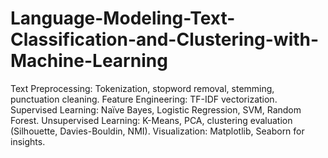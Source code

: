 # Language-Modeling-Text-Classification-and-Clustering-with-Machine-Learning
Text Preprocessing: Tokenization, stopword removal, stemming, punctuation cleaning. Feature Engineering: TF-IDF vectorization. Supervised Learning: Naïve Bayes, Logistic Regression, SVM, Random Forest. Unsupervised Learning: K-Means, PCA, clustering evaluation (Silhouette, Davies-Bouldin, NMI). Visualization: Matplotlib, Seaborn for insights.
